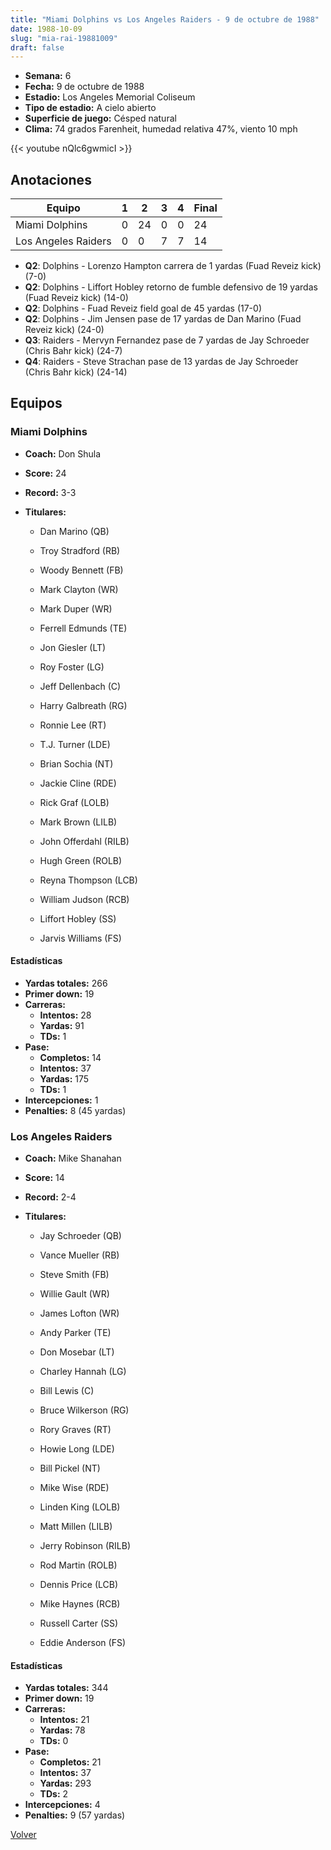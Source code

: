 ```yaml
---
title: "Miami Dolphins vs Los Angeles Raiders - 9 de octubre de 1988"
date: 1988-10-09
slug: "mia-rai-19881009"
draft: false
---
```


- **Semana:** 6
- **Fecha:** 9 de octubre de 1988
- **Estadio:** Los Angeles Memorial Coliseum
- **Tipo de estadio:** A cielo abierto
- **Superficie de juego:** Césped natural
- **Clima:** 74 grados Farenheit, humedad relativa 47%, viento 10 mph


{{< youtube nQlc6gwmicI >}}


## Anotaciones
| Equipo | 1 | 2 | 3 | 4 | Final |
|--------|---|---|---|---|-------|
| Miami Dolphins  | 0 | 24 | 0 | 0  | 24 |
| Los Angeles Raiders  | 0 | 0 | 7 | 7  | 14 |
- **Q2**: Dolphins - Lorenzo Hampton carrera de 1 yardas (Fuad Reveiz kick) (7-0)
- **Q2**: Dolphins - Liffort Hobley retorno de fumble defensivo de 19 yardas (Fuad Reveiz kick) (14-0)
- **Q2**: Dolphins - Fuad Reveiz field goal de 45 yardas (17-0)
- **Q2**: Dolphins - Jim Jensen pase de 17 yardas de Dan Marino (Fuad Reveiz kick) (24-0)
- **Q3**: Raiders - Mervyn Fernandez pase de 7 yardas de Jay Schroeder (Chris Bahr kick) (24-7)
- **Q4**: Raiders - Steve Strachan pase de 13 yardas de Jay Schroeder (Chris Bahr kick) (24-14)


## Equipos


### Miami Dolphins
* **Coach:** Don Shula
* **Score:** 24
* **Record:** 3-3
* **Titulares:** 

  * Dan Marino (QB) 

  * Troy Stradford (RB) 

  * Woody Bennett (FB) 

  * Mark Clayton (WR) 

  * Mark Duper (WR) 

  * Ferrell Edmunds (TE) 

  * Jon Giesler (LT) 

  * Roy Foster (LG) 

  * Jeff Dellenbach (C) 

  * Harry Galbreath (RG) 

  * Ronnie Lee (RT) 

  * T.J. Turner (LDE) 

  * Brian Sochia (NT) 

  * Jackie Cline (RDE) 

  * Rick Graf (LOLB) 

  * Mark Brown (LILB) 

  * John Offerdahl (RILB) 

  * Hugh Green (ROLB) 

  * Reyna Thompson (LCB) 

  * William Judson (RCB) 

  * Liffort Hobley (SS) 

  * Jarvis Williams (FS) 

#### Estadísticas
* **Yardas totales:** 266
* **Primer down:** 19
* **Carreras:**
  * **Intentos:** 28
  * **Yardas:** 91
  * **TDs:** 1
* **Pase:**
  * **Completos:** 14
  * **Intentos:** 37
  * **Yardas:** 175
  * **TDs:** 1
* **Intercepciones:** 1
* **Penalties:** 8 (45 yardas)

### Los Angeles Raiders
* **Coach:** Mike Shanahan
* **Score:** 14
* **Record:** 2-4
* **Titulares:** 

  * Jay Schroeder (QB) 

  * Vance Mueller (RB) 

  * Steve Smith (FB) 

  * Willie Gault (WR) 

  * James Lofton (WR) 

  * Andy Parker (TE) 

  * Don Mosebar (LT) 

  * Charley Hannah (LG) 

  * Bill Lewis (C) 

  * Bruce Wilkerson (RG) 

  * Rory Graves (RT) 

  * Howie Long (LDE) 

  * Bill Pickel (NT) 

  * Mike Wise (RDE) 

  * Linden King (LOLB) 

  * Matt Millen (LILB) 

  * Jerry Robinson (RILB) 

  * Rod Martin (ROLB) 

  * Dennis Price (LCB) 

  * Mike Haynes (RCB) 

  * Russell Carter (SS) 

  * Eddie Anderson (FS) 

#### Estadísticas
* **Yardas totales:** 344
* **Primer down:** 19
* **Carreras:**
  * **Intentos:** 21
  * **Yardas:** 78
  * **TDs:** 0
* **Pase:**
  * **Completos:** 21
  * **Intentos:** 37
  * **Yardas:** 293
  * **TDs:** 2
* **Intercepciones:** 4
* **Penalties:** 9 (57 yardas)


[Volver](/historia/1988)
